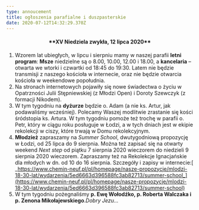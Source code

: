 ```yaml
---
type: annoucement
title: ogłoszenia parafialne i duszpasterskie
date: 2020-07-12T14:32:29.370Z
---
```


<h4 style="text-align:center;">**XV Niedziela zwykła, 12 lipca 2020**</h4>

1. Wzorem lat ubiegłych, w lipcu i sierpniu mamy w naszej parafii **letni program**: **Msze** niedzielne są o 8.00, 10.00, 12.00 i 18.00, a **kancelaria** – otwarta we wtorki i czwartki od 18:45 do 19:30. Latem nie będzie transmisji z naszego kościoła w internecie, oraz nie będzie otwarcia kościoła w weekendowe popołudnia.
2. Na stronach internetowych pojawiły się nowe świadectwa o życiu w Opatrzności Julii Stępniewskiej (z Młodzi Open) i Doroty Szewczyk (z formacji Nikodem).
3. W tym tygodniu na **dyżurze** będzie o. Adam (a nie ks. Artur, jak podawaliśmy wcześniej). Polecamy Waszej modlitwie zrastanie się kości śródstopia ks. Artura. W tym tygodniu pomoże też trochę w parafii o. Petr, który w ciągu roku posługuje w Łodzi, a w tych dniach jest w ekipie rekolekcji w ciszy, które trwają w Domu rekolekcyjnym.
4. **Młodzież** zapraszamy na _Summer School_, dwutygodniową propozycję w Łodzi, od 25 lipca do 9 sierpnia. Można też zapisać się na otwarty weekend _Next step_ od piątku 7 sierpnia 2020 wieczorem do niedzieli 9 sierpnia 2020 wieczorem. Zapraszamy też na Rekolekcje Ignacjańskie dla młodych w dn. od 10 do 16 sierpnia. Szczegóły i zapisy w internecie:[ _https://www.chemin-neuf.pl/pl/homepage/nasze-propozycje/mlodzi-18-30-lat/wydarzenia/5ed6663d396588fc3ab82713/summer-school_](https://www.chemin-neuf.pl/pl/homepage/nasze-propozycje/mlodzi-18-30-lat/wydarzenia/5ed6663d396588fc3ab82713/summer-school)
5. W tym tygodniu pożegnaliśmy **p. Ewę Wołodźko, p. Roberta Walczaka i p. Zenona Mikołajewskiego**._Dobry Jezu…_
